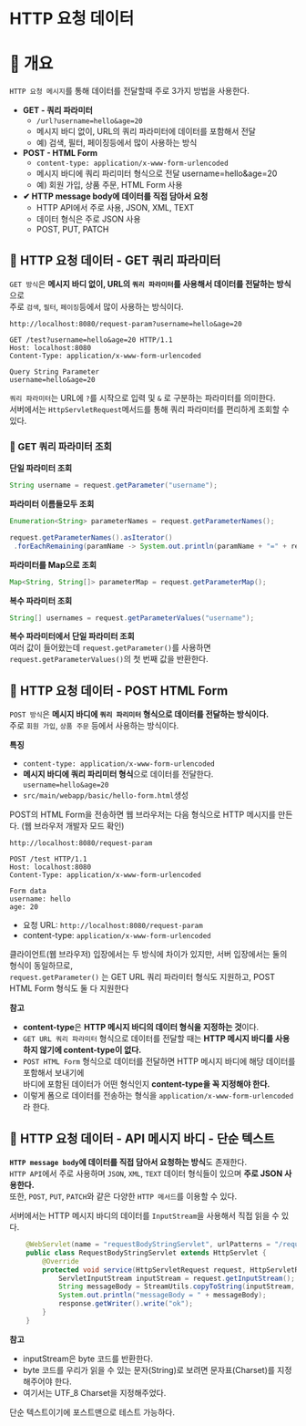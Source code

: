 HTTP 요청 데이터 
====================
# 📘 개요
`HTTP 요청 메시지`를 통해 데이터를 전달할때 주로 3가지 방법을 사용한다.

* **GET - 쿼리 파라미터**  
  * `/url?username=hello&age=20`
  * 메시지 바디 없이, URL의 쿼리 파라미터에 데이터를 포함해서 전달
  * 예) 검색, 필터, 페이징등에서 많이 사용하는 방식
* **POST - HTML Form** 
  * `content-type: application/x-www-form-urlencoded`
  * 메시지 바디에 쿼리 파리미터 형식으로 전달 username=hello&age=20
  * 예) 회원 가입, 상품 주문, HTML Form 사용
* **✔ HTTP message body에 데이터를 직접 담아서 요청** 
  * HTTP API에서 주로 사용, JSON, XML, TEXT
  * 데이터 형식은 주로 JSON 사용
  * POST, PUT, PATCH

## 📖 HTTP 요청 데이터 - GET 쿼리 파라미터   
`GET 방식`은 **메시지 바디 없이, URL의 `쿼리 파라미터`를 사용해서 데이터를 전달하는 방식**으로    
주로 `검색`, `필터`, `페이징`등에서 많이 사용하는 방식이다.       

```url
http://localhost:8080/request-param?username=hello&age=20
```  
```http
GET /test?username=hello&age=20 HTTP/1.1
Host: localhost:8080
Content-Type: application/x-www-form-urlencoded        

Query String Parameter
username=hello&age=20
```

`쿼리 파라미터`는 URL에 `?`를 시작으로 입력 및 `&` 로 구분하는 파라미터를 의미한다.     
서버에서는 `HttpServletRequest`메서드를 통해 쿼리 파라미터를 편리하게 조회할 수 있다.    

### 📄 GET 쿼리 파라미터 조회 
**단일 파라미터 조회**   
```java
String username = request.getParameter("username"); 
```

**파라미터 이름들모두 조회**   
```java
Enumeration<String> parameterNames = request.getParameterNames();
```
```java
request.getParameterNames().asIterator()
 .forEachRemaining(paramName -> System.out.println(paramName + "=" + request.getParameter(paramName)));
```
   
**파라미터를 Map으로 조회**   
```java
Map<String, String[]> parameterMap = request.getParameterMap(); 
```
  
**복수 파라미터 조회**   
```java
String[] usernames = request.getParameterValues("username"); 
```
   
**복수 파라미터에서 단일 파라미터 조회**      
여러 값이 들어왔는데 `request.getParameter()`를 사용하면     
`request.getParameterValues()`의 첫 번째 값을 반환한다.       
       
## 📖 HTTP 요청 데이터 - POST HTML Form          
`POST 방식`은 **메시지 바디에 `쿼리 파리미터` 형식으로 데이터를 전달하는 방식이다.**      
주로 `회원 가입`, `상품 주문` 등에서 사용하는 방식이다.              
                      
**특징**        
* `content-type: application/x-www-form-urlencoded`    
* **메시지 바디에 쿼리 파리미터 형식**으로 데이터를 전달한다. `username=hello&age=20`    
* `src/main/webapp/basic/hello-form.html`생성   

POST의 HTML Form을 전송하면 웹 브라우저는 다음 형식으로 HTTP 메시지를 만든다. (웹 브라우저 개발자 모드 확인)
   
```url
http://localhost:8080/request-param
```
```http
POST /test HTTP/1.1
Host: localhost:8080
Content-Type: application/x-www-form-urlencoded        

Form data
username: hello
age: 20
```

* 요청 URL: `http://localhost:8080/request-param`
* content-type: `application/x-www-form-urlencoded`
     
클라이언트(웹 브라우저) 입장에서는 두 방식에 차이가 있지만, 서버 입장에서는 둘의 형식이 동일하므로,    
`request.getParameter()` 는 GET URL 쿼리 파라미터 형식도 지원하고, POST HTML Form 형식도 둘 다 지원한다      

**참고**  
* **content-type**은 **HTTP 메시지 바디의 데이터 형식을 지정하는 것**이다.      
* `GET URL 쿼리 파라미터` 형식으로 데이터를 전달할 때는 **HTTP 메시지 바디를 사용하지 않기에 content-type이 없다.**    
* `POST HTML Form` 형식으로 데이터를 전달하면 HTTP 메시지 바디에 해당 데이터를 포함해서 보내기에      
  바디에 포함된 데이터가 어떤 형식인지 **content-type을 꼭 지정해야 한다.**       
* 이렇게 폼으로 데이터를 전송하는 형식을 `application/x-www-form-urlencoded`라 한다.  

## 📖 HTTP 요청 데이터 - API 메시지 바디 - 단순 텍스트
**`HTTP message body`에 데이터를 직접 담아서 요청하는 방식**도 존재한다.       
`HTTP API`에서 주로 사용하며 `JSON`, `XML`, `TEXT` 데이터 형식들이 있으며 **주로 JSON 사용한다.**           
또한, `POST`, `PUT`, `PATCH`와 같은 다양한 `HTTP 메서드`를 이용할 수 있다.         

서버에서는 HTTP 메시지 바디의 데이터를 `InputStream`을 사용해서 직접 읽을 수 있다.      

```java
    @WebServlet(name = "requestBodyStringServlet", urlPatterns = "/request-bodystring")
    public class RequestBodyStringServlet extends HttpServlet {
        @Override
        protected void service(HttpServletRequest request, HttpServletResponse response) throws ServletException, IOException {
            ServletInputStream inputStream = request.getInputStream();
            String messageBody = StreamUtils.copyToString(inputStream, StandardCharsets.UTF_8);
            System.out.println("messageBody = " + messageBody);
            response.getWriter().write("ok");  
        }
    }
```   
**참고**       
* inputStream은 byte 코드를 반환한다.    
* byte 코드를 우리가 읽을 수 있는 문자(String)로 보려면 문자표(Charset)를 지정해주어야 한다.   
* 여기서는 UTF_8 Charset을 지정해주었다.    

단순 텍스트이기에 포스트맨으로 테스트 가능하다.    


